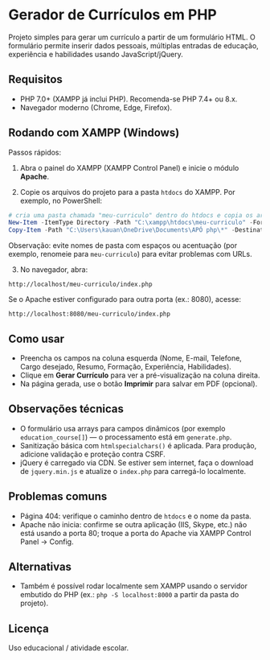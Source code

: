 # Gerador de Currículos em PHP

Projeto simples para gerar um currículo a partir de um formulário HTML. O formulário permite inserir dados pessoais, múltiplas entradas de educação, experiência e habilidades usando JavaScript/jQuery.

## Requisitos
- PHP 7.0+ (XAMPP já inclui PHP). Recomenda-se PHP 7.4+ ou 8.x.
- Navegador moderno (Chrome, Edge, Firefox).

## Rodando com XAMPP (Windows)

Passos rápidos:

1. Abra o painel do XAMPP (XAMPP Control Panel) e inicie o módulo **Apache**.

2. Copie os arquivos do projeto para a pasta `htdocs` do XAMPP. Por exemplo, no PowerShell:

```powershell
# cria uma pasta chamada "meu-curriculo" dentro do htdocs e copia os arquivos
New-Item -ItemType Directory -Path "C:\xampp\htdocs\meu-curriculo" -Force
Copy-Item -Path "C:\Users\kauan\OneDrive\Documents\APÓ php\*" -Destination "C:\xampp\htdocs\meu-curriculo" -Recurse -Force
```

Observação: evite nomes de pasta com espaços ou acentuação (por exemplo, renomeie para `meu-curriculo`) para evitar problemas com URLs.

3. No navegador, abra:

```
http://localhost/meu-curriculo/index.php
```

Se o Apache estiver configurado para outra porta (ex.: 8080), acesse:

```
http://localhost:8080/meu-curriculo/index.php
```

## Como usar
- Preencha os campos na coluna esquerda (Nome, E-mail, Telefone, Cargo desejado, Resumo, Formação, Experiência, Habilidades).
- Clique em **Gerar Currículo** para ver a pré-visualização na coluna direita.
- Na página gerada, use o botão **Imprimir** para salvar em PDF (opcional).

## Observações técnicas
- O formulário usa arrays para campos dinâmicos (por exemplo `education_course[]`) — o processamento está em `generate.php`.
- Sanitização básica com `htmlspecialchars()` é aplicada. Para produção, adicione validação e proteção contra CSRF.
- jQuery é carregado via CDN. Se estiver sem internet, faça o download de `jquery.min.js` e atualize o `index.php` para carregá-lo localmente.

## Problemas comuns
- Página 404: verifique o caminho dentro de `htdocs` e o nome da pasta.
- Apache não inicia: confirme se outra aplicação (IIS, Skype, etc.) não está usando a porta 80; troque a porta do Apache via XAMPP Control Panel -> Config.

## Alternativas
- Também é possível rodar localmente sem XAMPP usando o servidor embutido do PHP (ex.: `php -S localhost:8000` a partir da pasta do projeto).

## Licença
Uso educacional / atividade escolar.
